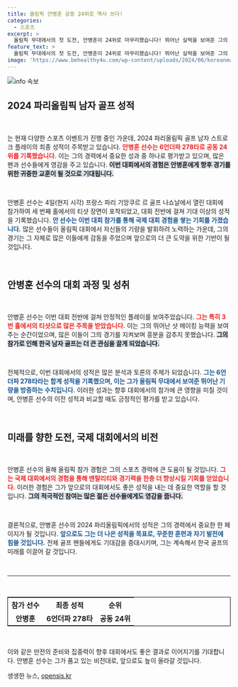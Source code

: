 ```yaml
---
title: 올림픽 안병훈 공동 24위로 역사 쓰다!
categories:
  - 스포츠
excerpt: >
  올림픽 무대에서의 첫 도전, 안병훈이 24위로 마무리했습니다! 뛰어난 실력을 보여준 그의 다음 행보에 기대가 모아집니다.
feature_text: >
  올림픽 무대에서의 첫 도전, 안병훈이 24위로 마무리했습니다! 뛰어난 실력을 보여준 그의 다음 행보에 기대가 모아집니다.
image: 'https://www.behealthy4u.com/wp-content/uploads/2024/06/koreanews.jpg'
---
```


<p><img src="https://www.behealthy4u.com/wp-content/uploads/2024/06/koreanews.jpg" alt="info 속보" /></p>

<h2 data-ke-size="size26">2024 파리올림픽 남자 골프 성적</h2>

<p data-ke-size="size16">&nbsp;</p>

<p>는 현재 다양한 스포츠 이벤트가 진행 중인 가운데, 2024 파리올림픽 골프 남자 스트로크 플레이의 최종 성적이 주목받고 있습니다. <b><span style="color: #ee2323;">안병훈 선수는 6언더파 278타로 공동 24위를 기록했습니다.</span></b> 이는 그의 경력에서 중요한 성과 중 하나로 평가받고 있으며, 많은 팬과 선수들에게 영감을 주고 있습니다. <b><span style="background-color: #21538527;">이번 대회에서의 경험은 안병훈에게 향후 경기를 위한 귀중한 교훈이 될 것으로 기대됩니다.</span></b> </p>

<p data-ke-size="size16">&nbsp;</p>

<p>안병훈 선수는 4일(현지 시각) 프랑스 파리 기앙쿠르 르 골프 나쇼날에서 열린 대회에 참가하여 세 번째 홀에서의 티샷 장면이 포착되었고, 대회 전반에 걸쳐 기대 이상의 성적을 기록했습니다. <b><span style="color: #1a5490;">안 선수는 이번 대회 참가를 통해 국제 대회 경험을 쌓는 기회를 가졌습니다.</span></b> 많은 선수들이 올림픽 대회에서 자신들의 기량을 발휘하려 노력하는 가운데, 그의 경기는 그 자체로 많은 이들에게 감동을 주었으며 앞으로의 더 큰 도약을 위한 기반이 될 것입니다.</p>

<p data-ke-size="size16">&nbsp;</p>

<h2 data-ke-size="size26">안병훈 선수의 대회 과정 및 성취</h2>

<p data-ke-size="size16">&nbsp;</p>

<p>안병훈 선수는 이번 대회 전반에 걸쳐 안정적인 플레이를 보여주었습니다. <b><span style="color: #ee2323;">그는 특히 3번 홀에서의 티샷으로 많은 주목을 받았습니다.</span></b> 이는 그의 뛰어난 샷 메이킹 능력을 보여주는 순간이었으며, 많은 이들이 그의 경기를 지켜보며 흥분을 감추지 못했습니다.  <b><span style="background-color: #21538527;">그의 참가로 인해 한국 남자 골프는 더 큰 관심을 끌게 되었습니다.</span></b> </p>

<p data-ke-size="size16">&nbsp;</p>

<p>전체적으로, 이번 대회에서의 성적은 많은 분석과 토론의 주제가 되었습니다. <b><span style="color: #1a5490;">그는 6언더파 278타라는 합계 성적을 기록했으며, 이는 그가 올림픽 무대에서 보여준 뛰어난 기량을 방증하는 수치입니다.</span></b> 이러한 성과는 향후 대회에서의 참가에 큰 영향을 미칠 것이며, 안병훈 선수의 이전 성적과 비교할 때도 긍정적인 평가를 받고 있습니다.</p>

<p data-ke-size="size16">&nbsp;</p>

<h2 data-ke-size="size26">미래를 향한 도전, 국제 대회에서의 비전</h2>

<p data-ke-size="size16">&nbsp;</p>

<p>안병훈 선수의 올해 올림픽 참가 경험은 그의 스포츠 경력에 큰 도움이 될 것입니다. <b><span style="color: #ee2323;">그는 국제 대회에서의 경험을 통해 멘탈리티와 경기력을 한층 더 향상시킬 기회를 얻었습니다.</span></b> 이러한 경험은 그가 앞으로의 대회에서도 좋은 성적을 내는 데 중요한 역할을 할 것입니다. <b><span style="background-color: #21538527;">그의 적극적인 참여는 많은 젊은 선수들에게도 영감을 줍니다.</span></b> </p>

<p data-ke-size="size16">&nbsp;</p>

<p>결론적으로, 안병훈 선수의 2024 파리올림픽에서의 성적은 그의 경력에서 중요한 한 페이지가 될 것입니다. <b><span style="color: #1a5490;">앞으로도 그는 더 나은 성적을 목표로, 꾸준한 훈련과 자기 발전에 힘쓸 것입니다.</span></b> 전체 골프 팬들에게도 기대감을 증대시키며, 그는 계속해서 한국 골프의 미래를 이끌어 갈 것입니다.</p>

<p data-ke-size="size16">&nbsp;</p>

<hr>

<p data-ke-size="size16">&nbsp;</p>

<table style="width: 100%; border: 1px solid #000;">
  <tr>
    <th style="text-align: center;">참가 선수</th>
    <th style="text-align: center;">최종 성적</th>
    <th style="text-align: center;">순위</th>
  </tr>
  <tr>
    <td style="text-align: center; height: 17px;"><b>안병훈</b></td>
    <td style="text-align: center; height: 17px;"><b>6언더파 278타</b></td>
    <td style="text-align: center; height: 17px;"><b>공동 24위</b></td>
  </tr>
</table>

<p data-ke-size="size16">&nbsp;</p> 

<p>이와 같은 만전의 준비와 집중력이 향후 대회에서도 좋은 결과로 이어지기를 기대합니다. 안병훈 선수는 그가 품고 있는 비전대로, 앞으로도 높이 올라갈 것입니다.</p>
생생한 뉴스, <a href="https://opensis.kr" rel="dofollow">opensis.kr</a>


